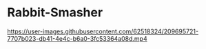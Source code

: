 # Rabbit-Smasher

https://user-images.githubusercontent.com/62518324/209695721-7707b023-db41-4e4c-b6a0-3fc53364a08d.mp4
